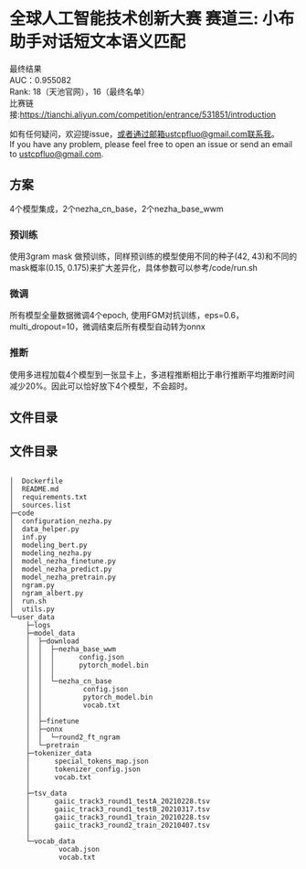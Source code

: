# 全球人工智能技术创新大赛 赛道三: 小布助手对话短文本语义匹配

最终结果   
AUC：0.955082  
Rank: 18（天池官网），16（最终名单）  
比赛链接:https://tianchi.aliyun.com/competition/entrance/531851/introduction  

如有任何疑问，欢迎提issue，或者通过邮箱ustcpfluo@gmail.com联系我。  
If you have any problem, please feel free to open an issue or send an email to ustcpfluo@gmail.com.

## 方案
4个模型集成，2个nezha_cn_base，2个nezha_base_wwm  
### 预训练
使用3gram mask 做预训练，同样预训练的模型使用不同的种子(42, 43)和不同的mask概率(0.15, 0.175)来扩大差异化，具体参数可以参考/code/run.sh
### 微调
所有模型全量数据微调4个epoch, 使用FGM对抗训练，eps=0.6，multi_dropout=10，微调结束后所有模型自动转为onnx
### 推断
使用多进程加载4个模型到一张显卡上，多进程推断相比于串行推断平均推断时间减少20%。因此可以恰好放下4个模型，不会超时。


## 文件目录
## 文件目录
```

│  Dockerfile
│  README.md
│  requirements.txt
│  sources.list
├─code
│  configuration_nezha.py
│  data_helper.py
│  inf.py
│  modeling_bert.py
│  modeling_nezha.py
│  model_nezha_finetune.py
│  model_nezha_predict.py
│  model_nezha_pretrain.py
│  ngram.py
│  ngram_albert.py
│  run.sh
│  utils.py
└─user_data
    ├─logs
    ├─model_data
    │  ├─download
    │  │  ├─nezha_base_wwm
    │  │  │      config.json
    │  │  │      pytorch_model.bin
    │  │  │
    │  │  └─nezha_cn_base
    │  │          config.json
    │  │          pytorch_model.bin
    │  │          vocab.txt
    │  │
    │  ├─finetune
    │  ├─onnx
    │  │  └─round2_ft_ngram
    │  └─pretrain
    ├─tokenizer_data
    │      special_tokens_map.json
    │      tokenizer_config.json
    │      vocab.txt
    │
    ├─tsv_data
    │      gaiic_track3_round1_testA_20210228.tsv
    │      gaiic_track3_round1_testB_20210317.tsv
    │      gaiic_track3_round1_train_20210228.tsv
    │      gaiic_track3_round2_train_20210407.tsv
    │
    └─vocab_data
            vocab.json
            vocab.txt
```